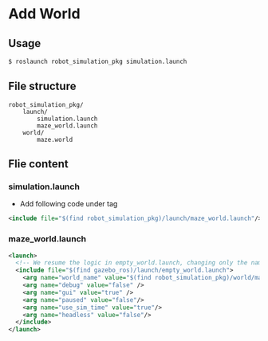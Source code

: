 # Add World

## Usage

```sh
$ roslaunch robot_simulation_pkg simulation.launch
```

## File structure

```
robot_simulation_pkg/
    launch/
        simulation.launch
        maze_world.launch
    world/
        maze.world
```

## Flie content

### simulation.launch

+ Add following code under <launch> tag

```xml
<include file="$(find robot_simulation_pkg)/launch/maze_world.launch"/>
```

### maze\_world.launch

```xml
<launch>
  <!-- We resume the logic in empty_world.launch, changing only the name of the world to be launched -->
  <include file="$(find gazebo_ros)/launch/empty_world.launch">
    <arg name="world_name" value="$(find robot_simulation_pkg)/world/maze.world"/>
    <arg name="debug" value="false" />
    <arg name="gui" value="true" />
    <arg name="paused" value="false"/>
    <arg name="use_sim_time" value="true"/>
    <arg name="headless" value="false"/>
  </include>
</launch>
```
